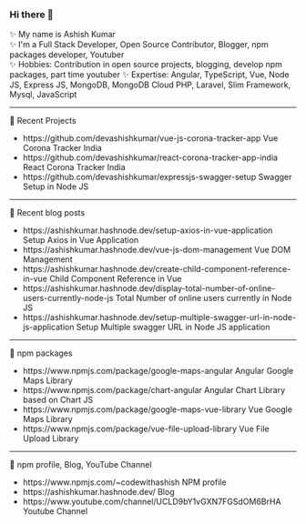 ### Hi there 👋

✨ My name is Ashish Kumar  
✨ I'm a Full Stack Developer, Open Source Contributor, Blogger, npm packages developer, Youtuber  
✨ Hobbies: Contribution in open source projects, blogging, develop npm packages, part time youtuber
✨ Expertise: Angular, TypeScript, Vue, Node JS, Express JS, MongoDB, MongoDB Cloud PHP, Laravel, Slim Framework, Mysql, JavaScript  

<hr/>

📜 Recent Projects
<ul>
  <li>https://github.com/devashishkumar/vue-js-corona-tracker-app Vue Corona Tracker India</li>
  <li>https://github.com/devashishkumar/react-corona-tracker-app-india React Corona Tracker India</li>
  <li>https://github.com/devashishkumar/expressjs-swagger-setup Swagger Setup in Node JS</li>
</ul>
<hr/>
📜 Recent blog posts
<ul>
  <li>https://ashishkumar.hashnode.dev/setup-axios-in-vue-application Setup Axios in Vue Application</li>
  <li>https://ashishkumar.hashnode.dev/vue-js-dom-management Vue DOM Management</li>
  <li>https://ashishkumar.hashnode.dev/create-child-component-reference-in-vue Child Component Reference in Vue</li>
  <li>https://ashishkumar.hashnode.dev/display-total-number-of-online-users-currently-node-js Total Number of online users currently in Node JS</li>
  <li>https://ashishkumar.hashnode.dev/setup-multiple-swagger-url-in-node-js-application Setup Multiple swagger URL in Node JS application</li>
</ul>
<hr/>
📜 npm packages
<ul>
  <li>https://www.npmjs.com/package/google-maps-angular Angular Google Maps Library</li>
  <li>https://www.npmjs.com/package/chart-angular Angular Chart Library based on Chart JS</li>
  <li>https://www.npmjs.com/package/google-maps-vue-library Vue Google Maps Library</li>
  <li>https://www.npmjs.com/package/vue-file-upload-library Vue File Upload Library</li>
</ul>
<hr/>
📜 npm profile, Blog, YouTube Channel
<ul>
  <li>https://www.npmjs.com/~codewithashish NPM profile</li>
  <li>https://ashishkumar.hashnode.dev/ Blog</li>
  <li>https://www.youtube.com/channel/UCLD9bY1vGXN7FGSdOM6BrHA Youtube Channel</li>
</ul>

<!--
**devashishkumar/devashishkumar** is a ✨ _special_ ✨ repository because its `README.md` (this file) appears on your GitHub profile.

Here are some ideas to get you started:

- 🔭 I’m currently working on ...
- 🌱 I’m currently learning ...
- 👯 I’m looking to collaborate on ...
- 🤔 I’m looking for help with ...
- 💬 Ask me about ...
- 📫 How to reach me: ...
- 😄 Pronouns: ...
- ⚡ Fun fact: ...
-->
